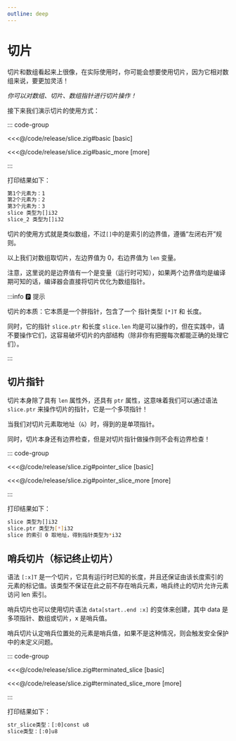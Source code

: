 ```yaml
---
outline: deep
---
```


# 切片

切片和数组看起来上很像，在实际使用时，你可能会想要使用切片，因为它相对数组来说，要更加灵活！

_你可以对数组、切片、数组指针进行切片操作！_

接下来我们演示切片的使用方式：

::: code-group

<<<@/code/release/slice.zig#basic [basic]

<<<@/code/release/slice.zig#basic_more [more]

:::

打印结果如下：

```sh
第1个元素为：1
第2个元素为：2
第3个元素为：3
slice 类型为[]i32
slice_2 类型为[]i32
```

切片的使用方式就是类似数组，不过`[]`中的是索引的边界值，遵循“左闭右开”规则。

以上我们对数组取切片，左边界值为 0，右边界值为 `len` 变量。

注意，这里说的是边界值有一个是变量（运行时可知），如果两个边界值均是编译期可知的话，编译器会直接将切片优化为数组指针。

:::info 🅿️ 提示

切片的本质：它本质是一个胖指针，包含了一个 指针类型 `[*]T` 和 长度。

同时，它的指针 `slice.ptr` 和长度 `slice.len` 均是可以操作的，但在实践中，请不要操作它们，这容易破坏切片的内部结构（除非你有把握每次都能正确的处理它们）。

:::

## 切片指针

切片本身除了具有 `len` 属性外，还具有 `ptr` 属性，这意味着我们可以通过语法 `slice.ptr` 来操作切片的指针，它是一个多项指针！

当我们对切片元素取地址（`&`）时，得到的是单项指针。

同时，切片本身还有边界检查，但是对切片指针做操作则不会有边界检查！

::: code-group

<<<@/code/release/slice.zig#pointer_slice [basic]

<<<@/code/release/slice.zig#pointer_slice_more [more]

:::

打印结果如下：

```sh
slice 类型为[]i32
slice.ptr 类型为[*]i32
slice 的索引 0 取地址，得到指针类型为*i32
```

## 哨兵切片（标记终止切片）

语法 `[:x]T` 是一个切片，它具有运行时已知的长度，并且还保证由该长度索引的元素的标记值。该类型不保证在此之前不存在哨兵元素，哨兵终止的切片允许元素访问 len 索引。

哨兵切片也可以使用切片语法 `data[start..end :x]` 的变体来创建，其中 data 是多项指针、数组或切片，x 是哨兵值。

哨兵切片认定哨兵位置处的元素是哨兵值，如果不是这种情况，则会触发安全保护中的未定义问题。

::: code-group

<<<@/code/release/slice.zig#terminated_slice [basic]

<<<@/code/release/slice.zig#terminated_slice_more [more]

:::

打印结果如下：

```sh
str_slice类型：[:0]const u8
slice类型：[:0]u8
```

